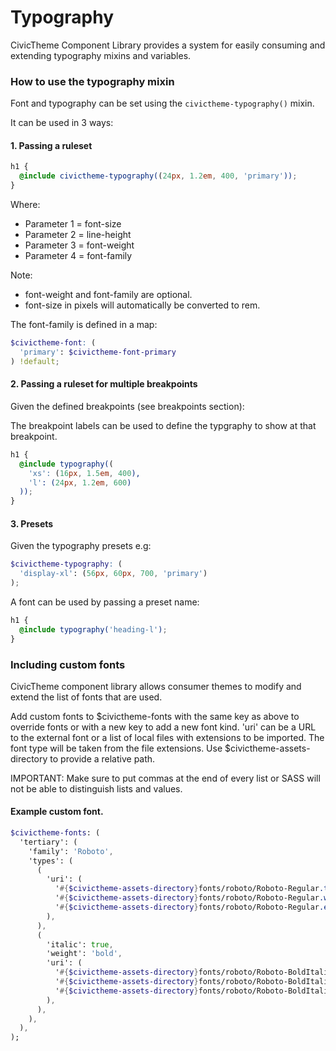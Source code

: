 # Typography

CivicTheme Component Library provides a system for easily consuming and extending
typography mixins and variables.

### How to use the typography mixin

Font and typography can be set using the `civictheme-typography()` mixin.

It can be used in 3 ways:

#### 1. Passing a ruleset

```scss
h1 {
  @include civictheme-typography((24px, 1.2em, 400, 'primary'));
}
```

Where:

* Parameter 1 = font-size
* Parameter 2 = line-height
* Parameter 3 = font-weight
* Parameter 4 = font-family

Note:

* font-weight and font-family are optional.
* font-size in pixels will automatically be converted to rem.

The font-family is defined in a map:

```scss
$civictheme-font: (
  'primary': $civictheme-font-primary
) !default;
```

#### 2. Passing a ruleset for multiple breakpoints

Given the defined breakpoints (see breakpoints section):

The breakpoint labels can be used to define the typgraphy to show at that
breakpoint.

```scss
h1 {
  @include typography((
    'xs': (16px, 1.5em, 400),
    'l': (24px, 1.2em, 600)
  ));
}
```

#### 3. Presets

Given the typography presets e.g:

```scss
$civictheme-typography: (
  'display-xl': (56px, 60px, 700, 'primary')
);
```

A font can be used by passing a preset name:

```scss
h1 {
  @include typography('heading-l');
}
```

### Including custom fonts

CivicTheme component library allows consumer themes to modify and extend the list of
fonts that are used.

Add custom fonts to $civictheme-fonts with the same key as above to override
fonts or with a new key to add a new font kind.
'uri' can be a URL to the external font or a list of local files with
extensions to be imported. The font type will be taken from the file extensions.
Use $civictheme-assets-directory to provide a relative path.

IMPORTANT: Make sure to put commas at the end of every list or SASS will not
be able to distinguish lists and values.

#### Example custom font.
```sass
$civictheme-fonts: (
  'tertiary': (
    'family': 'Roboto',
    'types': (
      (
        'uri': (
          '#{$civictheme-assets-directory}fonts/roboto/Roboto-Regular.ttf',
          '#{$civictheme-assets-directory}fonts/roboto/Roboto-Regular.woff',
          '#{$civictheme-assets-directory}fonts/roboto/Roboto-Regular.eot',
        ),
      ),
      (
        'italic': true,
        'weight': 'bold',
        'uri': (
          '#{$civictheme-assets-directory}fonts/roboto/Roboto-BoldItalic.ttf',
          '#{$civictheme-assets-directory}fonts/roboto/Roboto-BoldItalic.woff',
          '#{$civictheme-assets-directory}fonts/roboto/Roboto-BoldItalic.eot',
        ),
      ),
    ),
  ),
);
```
